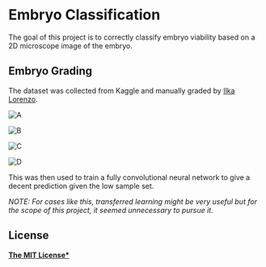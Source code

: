 # Embryo Classification

The goal of this project is to correctly classify embryo viability based on a 2D microscope image of the embryo.

## Embryo Grading

The dataset was collected from Kaggle and manually graded by [Ilka Lorenzo](https://agamchopra.github.io/ilka.html).

![A]()

![B]()

![C]()

![D]()

This was then used to train a fully convolutional neural network to give a decent prediction given the low sample set.

*NOTE: For cases like this, transferred learning might be very useful but for the scope of this project, it seemed unnecessary to pursue it.*

## License

**[The MIT License*](https://github.com/AgamChopra/deep-learning/blob/master/LICENSE.md)**
